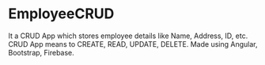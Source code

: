 # EmployeeCRUD
It a CRUD App which stores employee details like Name, Address, ID, etc. CRUD App means to CREATE, READ, UPDATE, DELETE. Made using Angular, Bootstrap, Firebase.
